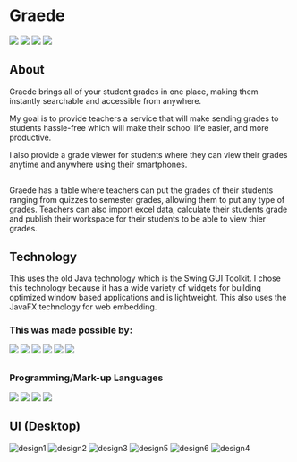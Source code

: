 # Graede
<!-- <a href="">![](https://img.shields.io/badge/publish-passing-yellow) -->
<a href="https://www.apache.org/licenses/LICENSE-2.0">![](https://img.shields.io/github/license/DareAngeL/Graede)</a>
<a href="https://www.oracle.com/java/technologies/downloads/#:~:text=Java%20SE%20Development%20Kit%2017.0.3.1%20downloads&text=(JDK%E2%84%A2).-,The%20JDK%20is%20a%20development%20environment%20for%20building%20applications%20and,Linux">![](https://img.shields.io/badge/JDK-v.17-orange)</a>
<a href="https://en.wikipedia.org/wiki/Swing_(Java)">![](https://img.shields.io/badge/Technology-Java%20Swing-blueviolet)</a>
<a href="https://gluonhq.com/products/javafx/">![](https://img.shields.io/badge/Web%20Embed-JavaFX%20Technology-blue)</a>

## About
Graede brings all of your student grades in one place, making them
instantly searchable and accessible from anywhere.

My goal is to provide teachers a service that will make sending 
grades to students hassle-free which will make their school life 
easier, and more productive.

I also provide a grade viewer for students where they can 
view their grades anytime and anywhere using their smartphones.

##
Graede has a table where teachers can put the grades of their students 
ranging from quizzes to semester grades, allowing them to put any type of grades.
Teachers can also import excel data, calculate their students grade and publish 
their workspace for their students to be able to view thier grades.

## Technology
This uses the old Java technology which is the Swing GUI Toolkit.
I chose this technology because it has a wide variety of widgets 
for building optimized window based applications and is lightweight.
This also uses the JavaFX technology for web embedding.

### This was made possible by:
<a href="https://img.shields.io/badge/Netbeans-14-informational">![](https://img.shields.io/badge/Netbeans-14-informational)</a>
<a href="https://atom.io/">![](https://img.shields.io/badge/Atom-1.60.0-important)</a>
<a href="https://developer.android.com/studio?gclsrc=ds&gclsrc=ds">![](https://img.shields.io/badge/Android%20Studio-Chipmunk-brightgreen)</a>
<a href="https://www.wysiwygwebbuilder.com/">![](https://img.shields.io/badge/WYSIWYG%20Web%20Builder-16-green)</a>
<a href="https://firebase.google.com/?gclsrc=ds&gclsrc=ds&gclid=CLje_bmy8_gCFZFDwgUdQDwEBQ">![](https://img.shields.io/badge/-Firebase%20Database-ff69b4)</a>
<a href="https://firebase.google.com/?gclsrc=ds&gclsrc=ds&gclid=CLje_bmy8_gCFZFDwgUdQDwEBQ">![](https://img.shields.io/badge/-Firebase%20Hosting-9cf)</a>
##
### Programming/Mark-up Languages
![](https://img.shields.io/badge/-Java%2017-important)
![](https://img.shields.io/badge/-Javascript-informational)
![](https://img.shields.io/badge/-HTML-yellow)
![](https://img.shields.io/badge/-CSS-orange)

## UI (Desktop)
![design1](https://user-images.githubusercontent.com/45682972/178481030-ebaad8e0-8cfa-4841-9485-e993d1b0eb38.png)
![design2](https://user-images.githubusercontent.com/45682972/178497396-bc33e028-641d-4abb-800a-9c4e542136a2.png)
![design3](https://user-images.githubusercontent.com/45682972/178497529-f2286ece-7d80-40ce-8a46-d3071d82e04b.png)
![design5](https://user-images.githubusercontent.com/45682972/178497597-508e2ceb-6a10-49c0-9b0c-5113c7230f80.png)
![design6](https://user-images.githubusercontent.com/45682972/178497632-984f5a3d-cc7d-4c34-be48-25be9702e168.png)
![design4](https://user-images.githubusercontent.com/45682972/178497662-05f32b9f-e9f2-4540-9cb3-acc5656575e7.png)
